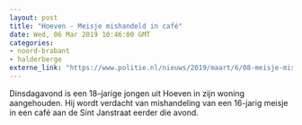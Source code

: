 ```yaml
---
layout: post
title: "Hoeven - Meisje mishandeld in café"
date: Wed, 06 Mar 2019 10:46:00 GMT
categories: 
- noord-brabant 
- halderberge 
externe_link: "https://www.politie.nl/nieuws/2019/maart/6/08-meisje-mishandeld-in-cafe.html"
---
```


Dinsdagavond is een 18–jarige jongen uit Hoeven in zijn woning aangehouden. Hij wordt verdacht van mishandeling van een 16-jarig meisje in een café aan de Sint Janstraat eerder die avond.
